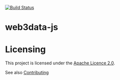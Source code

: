 [![Build Status](https://travis-ci.com/amberdata/web3data-js?branch=master)](https://travis-ci.com/amberdata/web3data-js)

# web3data-js

# Licensing

This project is licensed under the [Apache Licence 2.0](./LICENSE).

See also [Contributing](./CONTRIBUTING.md)
